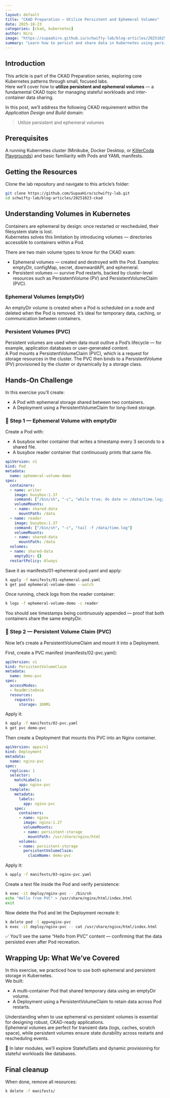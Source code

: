 ```yaml
---
---
layout: default
title: "CKAD Preparation — Utilize Persistent and Ephemeral Volumes"
date: 2025-10-23
categories: [ckad, kubernetes]
author: Hiro
image: "https://supaahiro.github.io/schwifty-lab/blog-articles/20251025-ckad/article.webp"
summary: "Learn how to persist and share data in Kubernetes using persistent and ephemeral volumes — from emptyDir to PersistentVolumeClaims."
---
```


## Introduction

This article is part of the CKAD Preparation series, exploring core Kubernetes patterns through small, focused labs.  
Here we’ll cover how to **utilize persistent and ephemeral volumes** — a fundamental CKAD topic for managing stateful workloads and inter-container data sharing.

In this post, we’ll address the following CKAD requirement within the *Application Design and Build* domain:

> Utilize persistent and ephemeral volumes

## Prerequisites

A running Kubernetes cluster (Minikube, Docker Desktop, or [KillerCoda Playgrounds](https://killercoda.com/playgrounds)) and basic familiarity with Pods and YAML manifests.

## Getting the Resources

Clone the lab repository and navigate to this article’s folder:

```bash
git clone https://github.com/SupaaHiro/schwifty-lab.git
cd schwifty-lab/blog-articles/20251023-ckad
```

## Understanding Volumes in Kubernetes

Containers are ephemeral by design: once restarted or rescheduled, their filesystem state is lost.  
Kubernetes solves this limitation by introducing volumes — directories accessible to containers within a Pod.

There are two main volume types to know for the CKAD exam:

- Ephemeral volumes — created and destroyed with the Pod. Examples: emptyDir, configMap, secret, downwardAPI, and ephemeral.
- Persistent volumes — survive Pod restarts, backed by cluster-level resources such as PersistentVolume (PV) and PersistentVolumeClaim (PVC).

### Ephemeral Volumes (emptyDir)

An emptyDir volume is created when a Pod is scheduled on a node and deleted when the Pod is removed. It’s ideal for temporary data, caching, or communication between containers.

### Persistent Volumes (PVC)

Persistent volumes are used when data must outlive a Pod’s lifecycle — for example, application databases or user-generated content.  
A Pod mounts a PersistentVolumeClaim (PVC), which is a request for storage resources in the cluster. The PVC then binds to a PersistentVolume (PV) provisioned by the cluster or dynamically by a storage class.

## Hands-On Challenge

In this exercise you’ll create:

- A Pod with ephemeral storage shared between two containers.
- A Deployment using a PersistentVolumeClaim for long-lived storage.

### 🧩 Step 1 — Ephemeral Volume with emptyDir

Create a Pod with:

- A busybox writer container that writes a timestamp every 3 seconds to a shared file.
- A busybox reader container that continuously prints that same file.

```yaml
apiVersion: v1
kind: Pod
metadata:
  name: ephemeral-volume-demo
spec:
  containers:
  - name: writer
    image: busybox:1.37
    command: ["/bin/sh", "-c", "while true; do date >> /data/time.log; sleep 3; done"]
    volumeMounts:
    - name: shared-data
      mountPath: /data
  - name: reader
    image: busybox:1.37
    command: ["/bin/sh", "-c", "tail -f /data/time.log"]
    volumeMounts:
    - name: shared-data
      mountPath: /data
  volumes:
  - name: shared-data
    emptyDir: {}
  restartPolicy: Always
```

Save it as manifests/01-ephemeral-pod.yaml and apply:

```bash
k apply -f manifests/01-ephemeral-pod.yaml
k get pod ephemeral-volume-demo --watch
```

Once running, check logs from the reader container:

```bash
k logs -f ephemeral-volume-demo -c reader
```

You should see timestamps being continuously appended — proof that both containers share the same emptyDir.

### 💾 Step 2 — Persistent Volume Claim (PVC)

Now let’s create a PersistentVolumeClaim and mount it into a Deployment.

First, create a PVC manifest (manifests/02-pvc.yaml):

```yaml
apiVersion: v1
kind: PersistentVolumeClaim
metadata:
  name: demo-pvc
spec:
  accessModes:
  - ReadWriteOnce
  resources:
    requests:
      storage: 100Mi
```

Apply it:

```bash
k apply -f manifests/02-pvc.yaml
k get pvc demo-pvc
```

Then create a Deployment that mounts this PVC into an Nginx container.

```yaml
apiVersion: apps/v1
kind: Deployment
metadata:
  name: nginx-pvc
spec:
  replicas: 1
  selector:
    matchLabels:
      app: nginx-pvc
  template:
    metadata:
      labels:
        app: nginx-pvc
    spec:
      containers:
      - name: nginx
        image: nginx:1.27
        volumeMounts:
        - name: persistent-storage
          mountPath: /usr/share/nginx/html
      volumes:
      - name: persistent-storage
        persistentVolumeClaim:
          claimName: demo-pvc
```

Apply it:

```bash
k apply -f manifests/03-nginx-pvc.yaml
```

Create a test file inside the Pod and verify persistence:

```bash
k exec -it deploy/nginx-pvc -- /bin/sh
echo "Hello from PVC" > /usr/share/nginx/html/index.html
exit
```

Now delete the Pod and let the Deployment recreate it:

```bash
k delete pod -l app=nginx-pvc
k exec -it deploy/nginx-pvc -- cat /usr/share/nginx/html/index.html
```

✅ You’ll see the same “Hello from PVC” content — confirming that the data persisted even after Pod recreation.

## Wrapping Up: What We’ve Covered

In this exercise, we practiced how to use both ephemeral and persistent storage in Kubernetes.  
We built:

- A multi-container Pod that shared temporary data using an emptyDir volume.
- A Deployment using a PersistentVolumeClaim to retain data across Pod restarts.

Understanding when to use ephemeral vs persistent volumes is essential for designing robust, CKAD-ready applications.  
Ephemeral volumes are perfect for transient data (logs, caches, scratch space), while persistent volumes ensure state durability across restarts and rescheduling events.

📝 In later modules, we’ll explore StatefulSets and dynamic provisioning for stateful workloads like databases.

## Final cleanup

When done, remove all resources:

```bash
k delete -f manifests/
```
